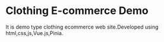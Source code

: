 # Clothing E-commerce Demo
It is demo type clothing ecommerce web site.Developed using html,css,js,Vue.js,Pinia.
